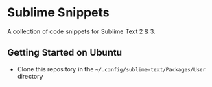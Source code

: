 # Sublime Snippets

A collection of code snippets for Sublime Text 2 & 3.

## Getting Started on Ubuntu

* Clone this repository in the `~/.config/sublime-text/Packages/User` directory